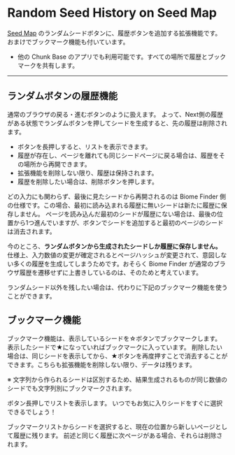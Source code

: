 # Random Seed History on Seed Map

[Seed Map](https://www.chunkbase.com/apps/seed-map) のランダムシードボタンに、履歴ボタンを追加する拡張機能です。
おまけでブックマーク機能も付いています。

- 他の Chunk Base のアプリでも利用可能です。すべての場所で履歴とブックマークを共有します。

---

## ランダムボタンの履歴機能

通常のブラウザの戻る・進むボタンのように扱えます。
よって、Next側の履歴がある状態でランダムボタンを押してシードを生成すると、先の履歴は削除されます。

- ボタンを長押しすると、リストを表示できます。
- 履歴が存在し、ページを離れても同じシードページに戻る場合は、履歴をその場所から再開できます。
- 拡張機能を削除しない限り、履歴は保持されます。
- 履歴を削除したい場合は、削除ボタンを押します。

どの入力にも関わらず、最後に見たシードから再開されるのは Biome Finder 側の仕様です。この場合、最初に読み込まれる履歴に無いシードは新たに履歴に保存しません。
ページを読み込んだ最初のシードが履歴にない場合は、最後の位置から1つ進んでいますが、ボタンでシードを追加すると最初のページのシードは消去されます。

今のところ、**ランダムボタンから生成されたシードしか履歴に保存しません。**
仕様上、入力数値の変更が確定されるとページハッシュが変更されて、意図しない多くの履歴を生成してしまうためです。おそらく Biome Finder が通常のブラウザ履歴を遷移せずに上書きしているのは、そのためと考えています。

ランダムシード以外を残したい場合は、代わりに下記のブックマーク機能を使うことができます。

## ブックマーク機能
  
ブックマーク機能は、表示しているシードを☆ボタンでブックマークします。
表示したシードで★になっていればブックマークに入っています。
削除したい場合は、同じシードを表示してから、★ボタンを再度押すことで消去することができます。こちらも拡張機能を削除しない限り、データは残ります。

※ 文字列から作られるシードは区別するため、結果生成されるものが同じ数値のシードでも文字列別にブックマークされます。

ボタン長押しでリストを表示します。
いつでもお気に入りシードをすぐに選択できるでしょう！

ブックマークリストからシードを選択すると、現在の位置から新しいページとして履歴に残ります。
前述と同じく履歴に次ページがある場合、それらは削除されます。

